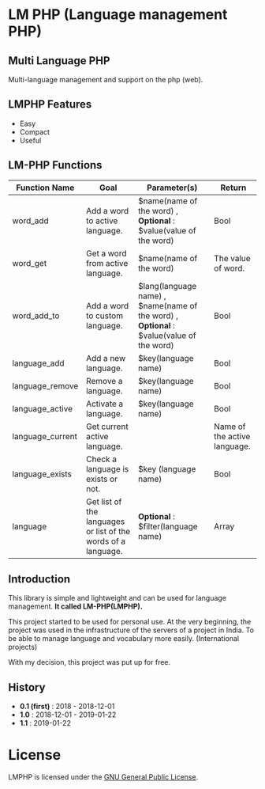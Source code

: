# LM PHP (Language management PHP)

## Multi Language PHP

Multi-language management and support on the php (web).

## LMPHP Features 

- Easy
- Compact
- Useful

## LM-PHP Functions

| Function Name  | Goal | Parameter(s) | Return |
| ------------- | ------------- | ------------- | ------------- |
| word_add  	| Add a word to active language. | $name(name of the word) , __Optional__ : $value(value of the word) | Bool |
| word_get  |  Get a word from active language. | $name(name of the word) | The value of word. |
|  word_add_to | Add a word to custom language. | $lang(language name) , $name(name of the word) , __Optional__ : $value(value of the word) | Bool |
|  language_add | Add a new language. | $key(language name) | Bool |
|  language_remove | Remove a language. | $key(language name) | Bool |
| language_active  |  Activate a language. |  $key(language name) | Bool |
| language_current  | Get current active language. |  | Name of the active language. |
| language_exists  | Check a language is exists or not.  | $key (language name)  | Bool |
| language  |  Get list of the languages or list of the words of a language. | __Optional__ : $filter(language name)  | Array |

## Introduction

This library is simple and lightweight and can be used for language management.
**It called LM-PHP(LMPHP).**

This project started to be used for personal use.
At the very beginning, the project was used in the infrastructure of the servers of a project in India.
To be able to manage language and vocabulary more easily. (International projects)

With my decision, this project was put up for free.

## History

- **0.1 (first)** : 2018 - 2018-12-01
- **1.0** : 2018-12-01 - 2019-01-22
- **1.1** : 2019-01-22

# License

LMPHP is licensed under the [GNU General Public License](https://github.com/BaseMax/LMPHP/blob/master/LICENSE).
